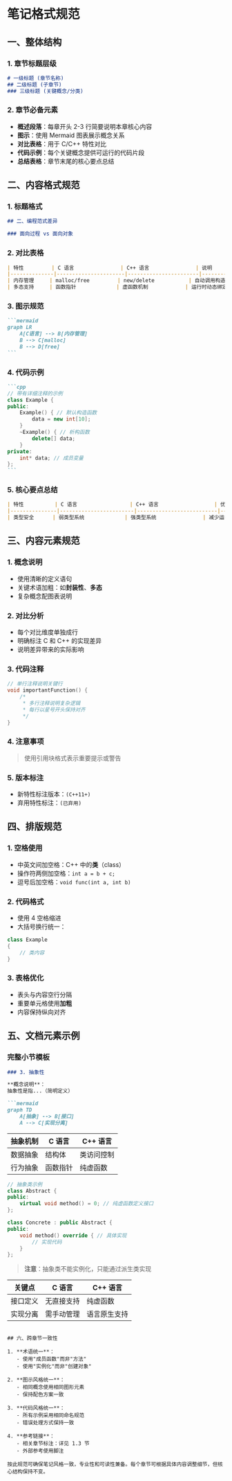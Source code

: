# 笔记格式规范

## 一、整体结构

### 1. 章节标题层级
```markdown
# 一级标题 (章节名称)
## 二级标题 (子章节)
### 三级标题 (关键概念/分类)
```

### 2. 章节必备元素
- **概述段落**：每章开头 2-3 行简要说明本章核心内容
- **图示**：使用 Mermaid 图表展示概念关系
- **对比表格**：用于 C/C++ 特性对比
- **代码示例**：每个关键概念提供可运行的代码片段
- **总结表格**：章节末尾的核心要点总结

## 二、内容格式规范

### 1. 标题格式
```markdown
## 二、编程范式差异

### 面向过程 vs 面向对象
```

### 2. 对比表格
```markdown
| 特性         | C 语言               | C++ 语言               | 说明                  |
|--------------|----------------------|-----------------------|-----------------------|
| 内存管理     | malloc/free         | new/delete           | 自动调用构造/析构     |
| 多态支持     | 函数指针             | 虚函数机制            | 运行时动态绑定        |
```

### 3. 图示规范
````markdown
```mermaid
graph LR
    A[C语言] --> B[内存管理]
    B --> C[malloc]
    B --> D[free]
```
````

### 4. 代码示例
````markdown
```cpp
// 带有详细注释的示例
class Example {
public:
    Example() { // 默认构造函数
        data = new int[10];
    }
    ~Example() { // 析构函数
        delete[] data;
    }
private:
    int* data; // 成员变量
};
```
````

### 5. 核心要点总结
```markdown
| 特性          | C 语言                 | C++ 语言                  | 优势对比               |
|---------------|------------------------|--------------------------|------------------------|
| 类型安全      | 弱类型系统             | 强类型系统               | 减少运行时错误         |
```

## 三、内容元素规范

### 1. 概念说明
- 使用清晰的定义语句
- 关键术语加粗：如**封装性**、**多态**
- 复杂概念配图表说明

### 2. 对比分析
- 每个对比维度单独成行
- 明确标注 C 和 C++ 的实现差异
- 说明差异带来的实际影响

### 3. 代码注释
```cpp
// 单行注释说明关键行
void importantFunction() {
    /* 
     * 多行注释说明复杂逻辑
     * 每行以星号开头保持对齐
     */
}
```

### 4. 注意事项
> 使用引用块格式表示重要提示或警告

### 5. 版本标注
- 新特性标注版本：`(C++11+)`
- 弃用特性标注：`(已弃用)`

## 四、排版规范

### 1. 空格使用
- 中英文间加空格：C++ 中的**类**（class）
- 操作符两侧加空格：`int a = b + c;`
- 逗号后加空格：`void func(int a, int b)`

### 2. 代码格式
- 使用 4 空格缩进
- 大括号换行统一：
```cpp
class Example 
{
    // 类内容
}
```

### 3. 表格优化
- 表头与内容空行分隔
- 重要单元格使用**加粗**
- 内容保持纵向对齐

## 五、文档元素示例

### 完整小节模板
```markdown
### 3. 抽象性

**概念说明**：
抽象性是指...（简明定义）

```mermaid
graph TD
    A[抽象] --> B[接口]
    A --> C[实现分离]
```

| 抽象机制    | C 语言             | C++ 语言          |
|------------|-------------------|------------------|
| 数据抽象    | 结构体            | 类访问控制        |
| 行为抽象    | 函数指针          | 纯虚函数          |

```cpp
// 抽象类示例
class Abstract {
public:
    virtual void method() = 0; // 纯虚函数定义接口
};

class Concrete : public Abstract {
public:
    void method() override { // 具体实现
        // 实现代码
    }
};
```

> **注意**：抽象类不能实例化，只能通过派生类实现

| 关键点      | C 语言                     | C++ 语言                     |
|------------|---------------------------|-----------------------------|
| 接口定义    | 无直接支持                | 纯虚函数                    |
| 实现分离    | 需手动管理                | 语言原生支持                |
```

## 六、跨章节一致性

1. **术语统一**：
   - 使用"成员函数"而非"方法"
   - 使用"实例化"而非"创建对象"

2. **图示风格统一**：
   - 相同概念使用相同图形元素
   - 保持配色方案一致

3. **代码风格统一**：
   - 所有示例采用相同命名规范
   - 错误处理方式保持一致

4. **参考链接**：
   - 相关章节标注：详见 1.3 节
   - 外部参考使用脚注

按此规范可确保笔记风格一致，专业性和可读性兼备。每个章节可根据具体内容调整细节，但核心结构保持不变。